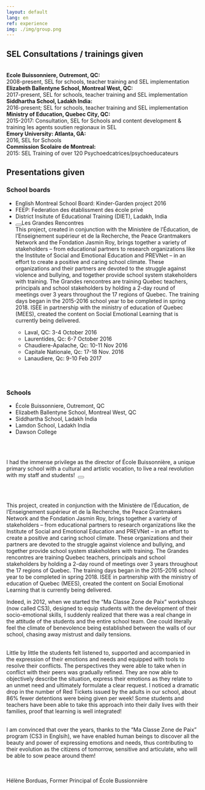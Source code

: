 ```yaml
---
layout: default
lang: en
ref: experience
img: ./img/group.png
---
```


<div class="box">
<h2>SEL Consultations / trainings given</h2>
</div>

<br/>

<section class="row">
<div class="third">
<b>Ecole Buissonniere, Outremont, QC:</b><br/>
2008-present, SEL for schools, teacher training and SEL implementation
</div>

<div class="third">
<b>Elizabeth Ballentyne School, Montreal West, QC:</b><br/>
2017-present, SEL for schools, teacher training and SEL implementation
</div>

<div class="third">
<b>Siddhartha School, Ladakh India:</b><br/>
2016-present; SEL for schools, teacher training and SEL implementation
</div>

<div class="third">
<b>Ministry of Education, Quebec City, QC:</b><br/>
2015-2017: Consultation, SEL for Schools and content development & training les agents soutien regionaux in SEL
</div>

<div class="third">
<b>Emory University: Atlanta, GA:</b><br/>
2016, SEL for Schools
</div>

<div class="third">
<b>Commission Scolaire de Montreal:</b><br/>
2015: SEL Training of over 120 Psychoedcatrices/psychoeducateurs
</div>
</section>

<div class="box">
<h2>Presentations given</h2>
</div>

<section class="row">
<h3>School boards</h3>
<ul class="school">
<li>English Montreal School Board: Kinder-Garden project 2016</li>
<li>FEEP: Federation des établissment des école privé</li>
<li>District Insitute of Educational Training (DIET), Ladakh, India</li>
<li class="sublist"><button class="showhide-button"></button><span class="sublist-header">Les Grandes Rencontres</span>
<div class="showhide">
This project, created in conjunction with the Ministère de l’Éducation, de l’Enseignement supérieur et de la Recherche, the Peace Grantmakers Network and the Fondation Jasmin Roy, brings together a variety of stakeholders – from educational partners to research organizations like the Institute of Social and Emotional Education and PREVNet – in an effort to create a positive and caring school climate. These organizations and their partners are devoted to the struggle against violence and bullying, and together provide school system stakeholders with training. The Grandes rencontres are training Quebec teachers, principals and school stakeholders by holding a 2-day round of meetings over 3 years throughout the 17 regions of Quebec. The training days began in the 2015-2016 school year to be completed in spring 2018. ISEE in partnership with the ministry of education of Quebec (MEES), created the content on Social Emotional Learning that is currently being delivered.

<div class="box">
<ul id="dates">
<li>Laval, QC: 3-4 October 2016</li>
<li>Laurentides, Qc: 6-7 October 2016</li>
<li>Chaudiere-Apalache, Qc: 10-11 Nov 2016</li>
<li>Capitale Nationale, Qc: 17-18 Nov. 2016</li>
<li>Lanaudiere, Qc: 9-10 Feb 2017</li>
</ul>
</div>
</div>
</li>
</ul>

</section>

<br/><br/>

<h3>Schools</h3>
<ul class="school">
<li>École Buissonniere, Outremont, QC</li>
<li>Elizabeth Ballentyne School, Montreal West, QC</li>
<li>Siddhartha School, Ladakh India</li>
<li>Lamdon School, Ladakh India</li>
<li>Dawson College</li>
</ul>

<br/><br/>

<div class="quote-container">
<span class="quote sublist">
I had the immense privilege as the director of École Buissonnière, a unique primary school with a cultural and artistic vocation, to live a real revolution with my staff and students!</span>&nbsp;&nbsp;<button class="showhide-button"></button>

<br/><br/>
<div class="showhide">
<span class="quote">
This project, created in conjunction with the Ministère de l’Éducation, de l’Enseignement supérieur et de la Recherche, the Peace Grantmakers Network and the Fondation Jasmin Roy, brings together a variety of stakeholders – from educational partners to research organizations like the Institute of Social and Emotional Education and PREVNet – in an effort to create a positive and caring school climate. These organizations and their partners are devoted to the struggle against violence and bullying, and together provide school system stakeholders with training. The Grandes rencontres are training Quebec teachers, principals and school stakeholders by holding a 2-day round of meetings over 3 years throughout the 17 regions of Quebec. The training days began in the 2015-2016 school year to be completed in spring 2018. ISEE in partnership with the ministry of education of Quebec (MEES), created the content on Social Emotional Learning that is currently being delivered.

Indeed, in 2012, when we started the “Ma Classe Zone de Paix” workshops (now called CS3), designed to equip students with the development of their socio-emotional skills, I suddenly realized that there was a real change in the attitude of the students and the entire school team. One could literally feel the climate of benevolence being established between the walls of our school, chasing away mistrust and daily tensions.  <br/><br/>

Little by little the students felt listened to, supported and accompanied in the expression of their emotions and needs and equipped with tools to resolve their conflicts. The perspectives they were able to take when in conflict with their peers was gradually refined. They are now able to objectively describe the situation, express their emotions as they relate to an unmet need and ultimately formulate a clear request. I noticed a dramatic drop in the number of Red Tickets issued by the adults in our school, about 86% fewer detentions were being given per week! Some students and teachers have been able to take this approach into their daily lives with their families, proof that learning is well integrated!<br/><br/>

I am convinced that over the years, thanks to the “Ma Classe Zone de Paix” program (CS3 in Englsih), we have enabled human beings to discover all the beauty and power of expressing emotions and needs, thus contributing to their evolution as the citizens of tomorrow, sensitive and articulate, who will be able to sow peace around them!
</span>
</div>
<br/><br/>
<div class="author">Hélène Borduas, Former Principal of École Bussionnière</div>
</div>
